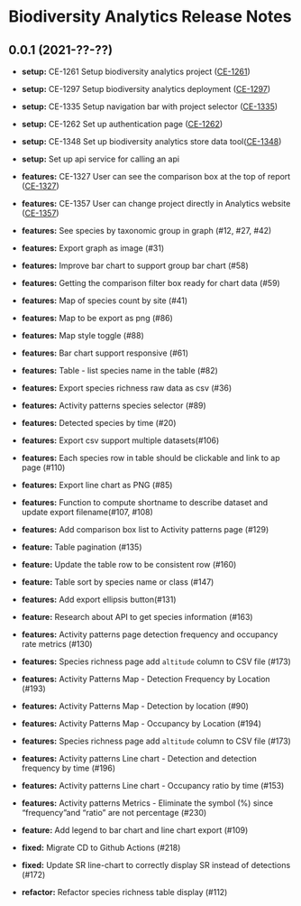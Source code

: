 # Biodiversity Analytics Release Notes

## 0.0.1 (2021-??-??)

- **setup:** CE-1261 Setup biodiversity analytics project ([CE-1261](https://jira.rfcx.org/browse/CE-1261))
- **setup:** CE-1297 Setup biodiversity analytics deployment ([CE-1297](https://jira.rfcx.org/browse/CE-1297))
- **setup:** CE-1335 Setup navigation bar with project selector ([CE-1335](https://jira.rfcx.org/browse/CE-1335))
- **setup:** CE-1262 Set up authentication page ([CE-1262](https://jira.rfcx.org/browse/CE-1262))
- **setup:** CE-1348 Set up biodiversity analytics store data tool([CE-1348](https://jira.rfcx.org/browse/CE-1348))
- **setup:** Set up api service for calling an api

- **features:** CE-1327 User can see the comparison box at the top of report ([CE-1327](https://jira.rfcx.org/browse/CE-1327))
- **features:** CE-1357 User can change project directly in Analytics website ([CE-1357](https://jira.rfcx.org/browse/CE-1357))
- **features:** See species by taxonomic group in graph (#12, #27, #42)
- **features:** Export graph as image (#31)
- **features:** Improve bar chart to support group bar chart (#58)
- **features:** Getting the comparison filter box ready for chart data (#59)
- **features:** Map of species count by site (#41)
- **features:** Map to be export as png (#86)
- **features:** Map style toggle (#88)
- **features:** Bar chart support responsive (#61)
- **features:** Table - list species name in the table (#82)
- **features:** Export species richness raw data as csv (#36)
- **features:** Activity patterns species selector (#89)
- **features:** Detected species by time (#20)
- **features:** Export csv support multiple datasets(#106)
- **features:** Each species row in table should be clickable and link to ap page (#110)
- **features:** Export line chart as PNG (#85)
- **features:** Function to compute shortname to describe dataset and update export filename(#107, #108)
- **features:** Add comparison box list to Activity patterns page (#129)
- **feature:** Table pagination (#135)
- **feature:** Update the table row to be consistent row (#160)
- **feature:** Table sort by species name or class (#147)
- **features:** Add export ellipsis button(#131)
- **feature:** Research about API to get species information (#163)
- **features:** Activity patterns page detection frequency and occupancy rate metrics (#130)
- **features:** Species richness page add `altitude` column to CSV file (#173)
- **features:** Activity Patterns Map - Detection Frequency by Location (#193)
- **features:** Activity Patterns Map - Detection by location (#90)
- **features:** Activity Patterns Map - Occupancy by Location (#194)
- **features:** Species richness page add `altitude` column to CSV file (#173)
- **features:** Activity patterns Line chart - Detection and detection frequency by time (#196)
- **features:** Activity patterns Line chart - Occupancy ratio by time (#153)
- **features:** Activity patterns Metrics - Eliminate the symbol (%) since “frequency”and “ratio” are not percentage (#230)
- **feature:** Add legend to bar chart and line chart export (#109)

- **fixed:** Migrate CD to Github Actions (#218)
- **fixed:** Update SR line-chart to correctly display SR instead of detections (#172)

- **refactor:** Refactor species richness table display (#112)
